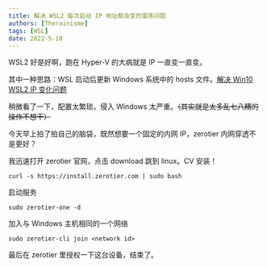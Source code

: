 ```yaml
---
title: 解决 WSL2 每次启动 IP 地址都会变的蛋疼问题
authors: [Therainisme]
tags: [WSL]
date: 2022-5-10
---
```


WSL2 好是好啊，跑在 Hyper-V 的大病就是 IP 一直变一直变。

<!--truncate-->

其中一种思路：WSL 启动后更新 Windows 系统中的 hosts 文件。[解决 Win10 WSL2 IP 变化问题](https://blog.csdn.net/qq_44797987/article/details/113781646?msclkid=6c29c5f6d02d11ecb0e26fc089ad188c)


稍微看了一下，配置太繁琐，侵入 Windows 太严重。~~（其实就是太多乱七八糟的操作不想干）~~

今天早上拍了拍自己的脑袋，既然想要一个固定的内网 IP，zerotier 内网穿透不是更好？

我迅速打开 zerotier 官网，点击 download 跳到 linux。CV 安装！

```shell
curl -s https://install.zerotier.com | sudo bash
```

启动服务

```shell
sudo zerotier-one -d
```

加入与 Windows 主机相同的一个网络

```
sudo zerotier-cli join <network id>
```

最后在 zerotier 里授权一下这台设备，结束了。